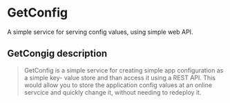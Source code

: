 # GetConfig
A simple service for serving config values, using simple web API.

## GetCongig description
> GetConfig is a simple service for creating simple app configuration as a simple key- value store and than access it using a REST API.
> This would allow you to store the application config values at an online servcice and quickly change it, without needing to redeploy it.

